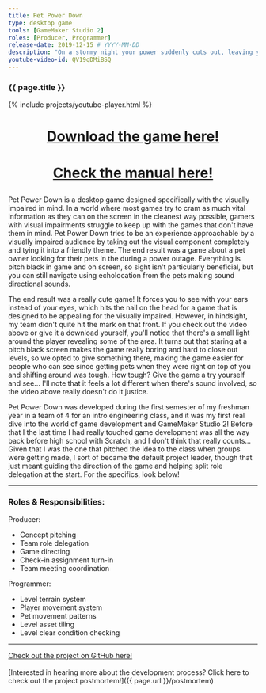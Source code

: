 ```yaml
---
title: Pet Power Down
type: desktop game
tools: [GameMaker Studio 2]
roles: [Producer, Programmer]
release-date: 2019-12-15 # YYYY-MM-DD
description: "On a stormy night your power suddenly cuts out, leaving you stranded and alone in the dark. You can't leave all your pets in the dark! Navigate through your home using echolocation in this maze game designed for the visual impaired."
youtube-video-id: QV19qDMiBSQ
---
```


### {{ page.title }}

{% include projects/youtube-player.html %}

<h1>
  <p style="text-align: center;">
      <a href="{{ page.url }}/pet-power-down-executables.zip" download>Download the game here!</a>
  </p>
</h1>
<h1>
  <p style="text-align: center;">
      <a href="{{ page.url }}/pet-power-down-manual.pdf" download>Check the manual here!</a>
  </p>
</h1>

Pet Power Down is a desktop game designed specifically with the visually impaired in mind. In a world where most games try to cram as much vital information as they can on the screen in the cleanest way possible, gamers with visual impairments struggle to keep up with the games that don't have them in mind. Pet Power Down tries to be an experience approachable by a visually impaired audience by taking out the visual component completely and tying it into a friendly theme. The end result was a game about a pet owner looking for their pets in the during a power outage. Everything is pitch black in game and on screen, so sight isn't particularly beneficial, but you can still navigate using echolocation from the pets making sound directional sounds.  

The end result was a really cute game! It forces you to see with your ears instead of your eyes, which hits the nail on the head for a game that is designed to be appealing for the visually impaired. However, in hindsight, my team didn't quite hit the mark on that front. If you check out the video above or give it a download yourself, you'll notice that there's a small light around the player revealing some of the area. It turns out that staring at a pitch black screen makes the game really boring and hard to close out levels, so we opted to give something there, making the game easier for people who can see since getting pets when they were right on top of you and shifting around was tough. How tough? Give the game a try yourself and see... I'll note that it feels a lot different when there's sound involved, so the video above really doesn't do it justice.  

Pet Power Down was developed during the first semester of my freshman year in a team of 4 for an intro engineering class, and it was my first real dive into the world of game development and GameMaker Studio 2! Before that I the last time I had really touched game development was all the way back before high school with Scratch, and I don't think that really counts... Given that I was the one that pitched the idea to the class when groups were getting made, I sort of became the default project leader, though that just meant guiding the direction of the game and helping split role delegation at the start. For the specifics, look below!

---

### Roles & Responsibilities:
Producer:
* Concept pitching
* Team role delegation
* Game directing
* Check-in assignment turn-in
* Team meeting coordination

Programmer:
* Level terrain system
* Player movement system
* Pet movement patterns
* Level asset tiling
* Level clear condition checking

---

[Check out the project on GitHub here!](https://github.com/rjmarzec/Pet-Power-Down)  
<br>
[Interested in hearing more about the development process? Click here to check out the project postmortem!]({{ page.url }}/postmortem)  
